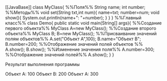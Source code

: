 [[JavaBase]]
class MyClass{
%%Поля%%
	String name;
	int number;
%%Методы%%
	void set(String txt,int num){
		name=txt;
		number=num;
		void show(){
			System.out.println(name+": "+number);
		}
	}
}
%%Главный класс%%
class Demo{
	public static void main(String[] args){
%%Создание первого объекта%%
		MyClass A=new MyClass();
%%Создание второго объекта%%
		MyClass B;
		B=new MyClass();
%%Присваивание значений полям объектов%%
		A.set("Объект А",100);
		B.name="Объект B";
		B.number=200;
%%Отображение значений полей объектов %%
		A.show();
		B.show();
%%Изменение значения поля%%
		A.number=300;
%%Отображение значений полей%%
		A.show();
	}
}

Результат выполнения программы

Объект А: 100
Объект B: 200
Объект А: 300